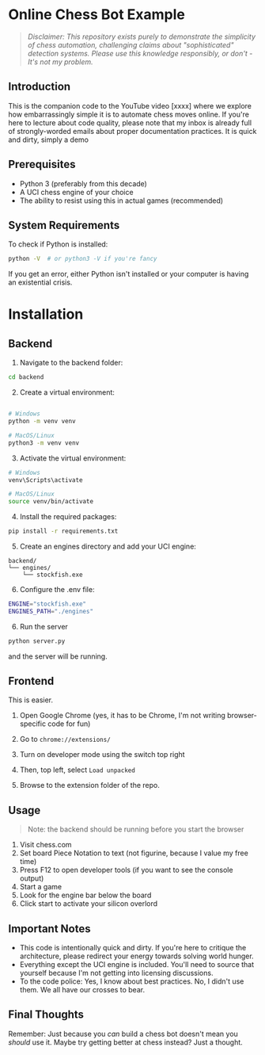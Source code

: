 # Online Chess Bot Example

> *Disclaimer: This repository exists purely to demonstrate the simplicity of chess automation, challenging claims about "sophisticated" detection systems. Please use this knowledge responsibly, or don't - It's not my problem.*

## Introduction
This is the companion code to the YouTube video [xxxx] where we explore how embarrassingly simple it is to automate chess moves online. If you're here to lecture about code quality, please note that my inbox is already full of strongly-worded emails about proper documentation practices. It is quick and dirty, simply a demo

## Prerequisites

- Python 3 (preferably from this decade)
- A UCI chess engine of your choice
- The ability to resist using this in actual games (recommended)

## System Requirements

To check if Python is installed:
```bash
python -V  # or python3 -V if you're fancy
```

If you get an error, either Python isn't installed or your computer is having an existential crisis.

# Installation

## Backend

1. Navigate to the backend folder:

```bash
cd backend
```

2. Create a virtual environment:

```bash

# Windows
python -m venv venv

# MacOS/Linux
python3 -m venv venv
```

3. Activate the virtual environment:

```bash
# Windows
venv\Scripts\activate

# MacOS/Linux
source venv/bin/activate
```


4. Install the required packages:

```bash
pip install -r requirements.txt
```


5. Create an engines directory and add your UCI engine:
```
backend/
└── engines/
    └── stockfish.exe
```

6. Configure the .env file:

```bash
ENGINE="stockfish.exe"
ENGINES_PATH="./engines"
```

6. Run the server

```bash
python server.py
```
and the server will be running.

## Frontend
This is easier.


1. Open Google Chrome (yes, it has to be Chrome, I'm not writing browser-specific code for fun)

2. Go to `chrome://extensions/`

3. Turn on developer mode using the switch top right

4. Then, top left, select `Load unpacked`

5. Browse to the extension folder of the repo.

## Usage

> Note: the backend should be running before you start the browser

1. Visit chess.com
2. Set board Piece Notation to text (not figurine, because I value my free time)
3. Press F12 to open developer tools (if you want to see the console output)
4. Start a game
5. Look for the engine bar below the board
6. Click start to activate your silicon overlord

## Important Notes

* This code is intentionally quick and dirty. If you're here to critique the architecture, please redirect your energy towards solving world hunger.
* Everything except the UCI engine is included. You'll need to source that yourself because I'm not getting into licensing discussions.
* To the code police: Yes, I know about best practices. No, I didn't use them. We all have our crosses to bear.

## Final Thoughts

Remember: Just because you *can* build a chess bot doesn't mean you *should* use it. Maybe try getting better at chess instead? Just a thought.